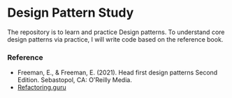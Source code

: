 # Design Pattern Study 

The repository is to learn and practice Design patterns. 
To understand core design patterns via practice, I will write code based on the reference book. 

### Reference
- Freeman, E., &amp; Freeman, E. (2021). Head first design patterns Second Edition. Sebastopol, CA: O'Reilly Media.
- [Refactoring.guru](https://refactoring.guru/design-patterns)
